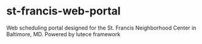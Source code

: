# st-francis-web-portal
Web scheduling portal designed for the St. Francis Neighborhood Center in Baltimore, MD. Powered by lutece framework
